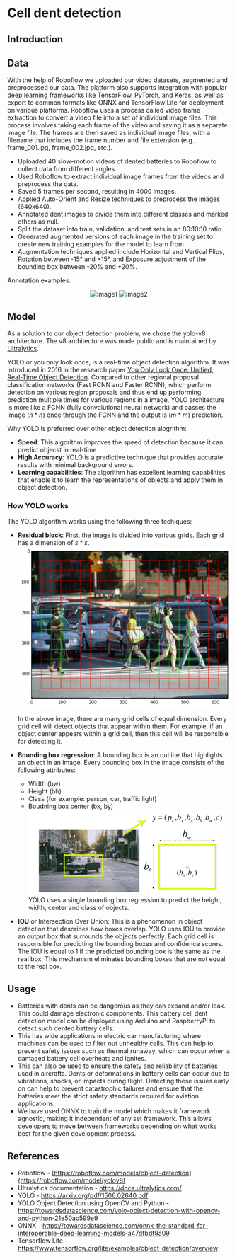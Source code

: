 # Cell dent detection

## Introduction

## Data

With the help of Roboflow we uploaded our video datasets, augmented and preprocessed our data. The platform also supports integration with popular deep learning frameworks like TensorFlow, PyTorch, and Keras, as well as export to common formats like ONNX and TensorFlow Lite for deployment on various platforms.
Roboflow uses a process called video frame extraction to convert a video file into a set of individual image files. This process involves taking each frame of the video and saving it as a separate image file. The frames are then saved as individual image files, with a filename that includes the frame number and file extension (e.g., frame_001.jpg, frame_002.jpg, etc.).

- Uploaded 40 slow-motion videos of dented batteries to Roboflow to collect data from different angles.
- Used Roboflow to extract individual image frames from the videos and preprocess the data.
- Saved 5 frames per second, resulting in 4000 images.
- Applied Auto-Orient and Resize techniques to preprocess the images (640x640).
- Annotated dent images to divide them into different classes and marked others as null.
- Split the dataset into train, validation, and test sets in an 80:10:10 ratio.
- Generated augmented versions of each image in the training set to create new training examples for the model to learn from.
- Augmentation techniques applied include Horizontal and Vertical Flips, Rotation between -15° and +15°, and Exposure adjustment of the bounding box between -20% and +20%.

Annotation examples:

<p align="center">
  <img src="https://user-images.githubusercontent.com/96420770/229296226-65412aa5-09f7-4c19-be93-a7685f372910.png" alt="image1" width="300">
  <img src="https://user-images.githubusercontent.com/96420770/229296232-d0139473-ce95-4967-a4e3-aaf8c29db80d.png" alt="image2" width="300">
</p>

## Model

As a solution to our object detection problem, we chose the yolo-v8 architecture. The v8 architecture was made public and is maintained by [Ultralytics](https://ultralytics.com/).

YOLO or you only look once, is a real-time object detection algorithm. It was introduced in 2016 in the research paper [You Only Look Once: Unified, Real-Time Object Detection](https://arxiv.org/pdf/1506.02640v5.pdf). Compared to other regional proposal classification networks (Fast RCNN and Faster RCNN), which perform detection on various region proposals and thus end up performing prediction multiple times for various regions in a image, YOLO architecture is more like a FCNN (fully convolutional neural network) and passes the image ($n * n$) once through the FCNN and the output is ($m * m$) prediction.

Why YOLO is preferred over other object detection alogrithm:

- **Speed**: This algorithm improves the speed of detection because it can predict objecst in real-time
- **High Accuracy**: YOLO is a predictive technique that provides accurate results with minimal background errors.
- **Learning capabilities**: The algorithm has excellent learning capabilities that enable it to learn the representations of objects and apply them in object detection.

### How YOLO works

The YOLO algorithm works using the following three techiques:

- **Residual block**: First, the image is divided into various grids. Each grid has a dimension of $s*s$.
  ![alt.png](assets/grid.png)

  In the above image, there are many grid cells of equal dimension. Every grid cell will detect objects that appear within them. For example, if an object center appears within a grid cell, then this cell will be responsible for detecting it.

- **Bounding box regression**: A bounding box is an outline that highlights an object in an image. Every bounding box in the image consists of the following attributes:
  - Width (bw)
  - Height (bh)
  - Class (for example: person, car, traffic light)
  - Boudning box center (bx, by)
    ![bb.png](assets/bounding-box.png)
    YOLO uses a single bounding box regression to predict the height, width, center and class of objects.
- **IOU** or Intersection Over Union: This is a phenomenon in object detection that describes how boxes overlap. YOLO uses IOU to provide an output box that surrounds the objects perfectly.
  Each grid cell is responsible for predicting the bounding boxes and confidence scores. The IOU is equal to 1 if the predicted bounding box is the same as the real box. This mechanism eliminates bounding boxes that are not equal to the real box.

## Usage

- Batteries with dents can be dangerous as they can expand and/or leak. This could damage electronic components. This battery cell dent detection model can be deployed using Arduino and RaspberryPi to detect such dented battery cells.
- This has wide applications in electric car manufacturing where machines can be used to filter out unhealthy cells. This can help to prevent safety issues such as thermal runaway, which can occur when a damaged battery cell overheats and ignites.
- This can also be used to ensure the safety and reliability of batteries used in aircrafts. Dents or deformations in battery cells can occur due to vibrations, shocks, or impacts during flight. Detecting these issues early on can help to prevent catastrophic failures and ensure that the batteries meet the strict safety standards required for aviation applications.
- We have used ONNX to train the model which makes it framework agnostic, making it independent of any set framework. This allows developers to move between frameworks depending on what works best for the given development process.

## References

- Roboflow - [https://roboflow.com/models/object-detection](https://roboflow.com/model/yolov8)
- Ultralytics documentation - https://docs.ultralytics.com/
- YOLO - https://arxiv.org/pdf/1506.02640.pdf
- YOLO Object Detection using OpenCV and Python - https://towardsdatascience.com/yolo-object-detection-with-opencv-and-python-21e50ac599e9
- ONNX - https://towardsdatascience.com/onnx-the-standard-for-interoperable-deep-learning-models-a47dfbdf9a09
- Tensorflow Lite - https://www.tensorflow.org/lite/examples/object_detection/overview
